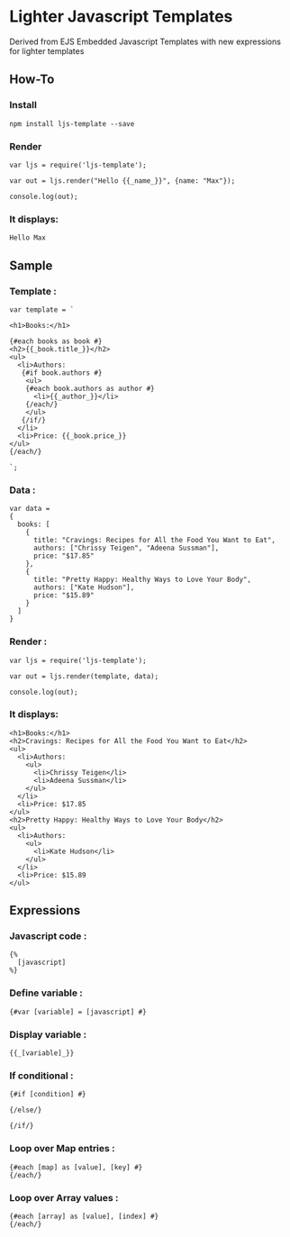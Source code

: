 Lighter Javascript Templates
============================

Derived from EJS Embedded Javascript Templates with new expressions for lighter templates

## How-To

### Install
```
npm install ljs-template --save
```

### Render
```
var ljs = require('ljs-template');

var out = ljs.render("Hello {{_name_}}", {name: "Max"});

console.log(out);
```

### It displays:
```
Hello Max
```

## Sample

### Template :
```
var template = `

<h1>Books:</h1>

{#each books as book #}
<h2>{{_book.title_}}</h2>
<ul>
  <li>Authors:
   {#if book.authors #}
    <ul>
    {#each book.authors as author #}
      <li>{{_author_}}</li>
    {/each/}
    </ul>
   {/if/}
  </li>
  <li>Price: {{_book.price_}}
</ul>
{/each/}

`;
```

### Data :
```
var data =
{
  books: [
    {
      title: "Cravings: Recipes for All the Food You Want to Eat",
      authors: ["Chrissy Teigen", "Adeena Sussman"],
      price: "$17.85"
    },
    {
      title: "Pretty Happy: Healthy Ways to Love Your Body",
      authors: ["Kate Hudson"],
      price: "$15.89"
    }
  ]
}
```

### Render :
```
var ljs = require('ljs-template');

var out = ljs.render(template, data);

console.log(out);
```

### It displays:
```
<h1>Books:</h1>
<h2>Cravings: Recipes for All the Food You Want to Eat</h2>
<ul>
  <li>Authors:
    <ul>
      <li>Chrissy Teigen</li>
      <li>Adeena Sussman</li>
    </ul>
  </li>
  <li>Price: $17.85
</ul>
<h2>Pretty Happy: Healthy Ways to Love Your Body</h2>
<ul>
  <li>Authors:
    <ul>
      <li>Kate Hudson</li>
    </ul>
  </li>
  <li>Price: $15.89
</ul>
```

## Expressions

### Javascript code :
```
{%
  [javascript]
%}
```

### Define variable :
```
{#var [variable] = [javascript] #}
```

### Display variable :
```
{{_[variable]_}}
```

### If conditional :
```
{#if [condition] #}

{/else/}

{/if/}
```

### Loop over Map entries :
```
{#each [map] as [value], [key] #}
{/each/}
```

### Loop over Array values :
```
{#each [array] as [value], [index] #}
{/each/}
```
